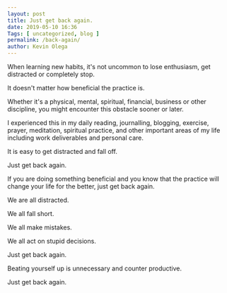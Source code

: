 ```yaml
--- 
layout: post 
title: Just get back again.
date: 2019-05-10 16:36
Tags: [ uncategorized, blog ]
permalink: /back-again/
author: Kevin Olega 
--- 
```

When learning new habits, it's not uncommon to lose enthusiasm, get distracted or completely stop.

It doesn't matter how beneficial the practice is.

Whether it's a physical, mental, spiritual, financial, business or other discipline, you might encounter this obstacle sooner or later.

I experienced this in my daily reading, journalling, blogging, exercise, prayer, meditation, spiritual practice, and other important areas of my life including work deliverables and personal care.

It is easy to get distracted and fall off.

Just get back again.

If you are doing something beneficial and you know that the practice will change your life for the better, just get back again.

We are all distracted.

We all fall short.

We all make mistakes.

We all act on stupid decisions.

Just get back again.

Beating yourself up is unnecessary and counter productive.

Just get back again.
